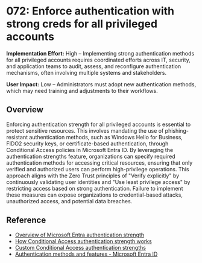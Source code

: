 # 072: Enforce authentication with strong creds for all privileged accounts

**Implementation Effort:** High – Implementing strong authentication methods for all privileged accounts requires coordinated efforts across IT, security, and application teams to audit, assess, and reconfigure authentication mechanisms, often involving multiple systems and stakeholders.

**User Impact:** Low – Administrators must adopt new authentication methods, which may need training and adjustments to their workflows.

## Overview

Enforcing authentication strength  for all privileged accounts is essential to protect sensitive resources. This involves mandating the use of phishing-resistant authentication methods, such as Windows Hello for Business, FIDO2 security keys, or certificate-based authentication, through Conditional Access policies in Microsoft Entra ID. By leveraging the authentication strengths feature, organizations can specify required authentication methods for accessing critical resources, ensuring that only verified and authorized users can perform high-privilege operations. This approach aligns with the Zero Trust principles of "Verify explicitly" by continuously validating user identities and "Use least privilege access" by restricting access based on strong authentication. Failure to implement these measures can expose organizations to credential-based attacks, unauthorized access, and potential data breaches.

## Reference

* [Overview of Microsoft Entra authentication strength](https://learn.microsoft.com/en-us/entra/identity/authentication/concept-authentication-strengths)
* [How Conditional Access authentication strength works](https://learn.microsoft.com/en-us/entra/identity/authentication/concept-authentication-strength-how-it-works)
* [Custom Conditional Access authentication strengths](https://learn.microsoft.com/en-us/entra/identity/authentication/concept-authentication-strength-advanced-options)
* [Authentication methods and features - Microsoft Entra ID](https://learn.microsoft.com/en-us/entra/identity/authentication/concept-authentication-methods)